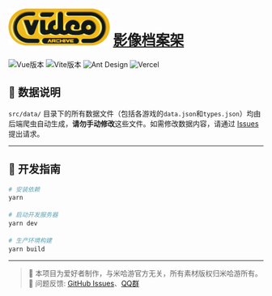 <h1>
   <a href="https://hoyo-video.trrw.tech/"><img src="src/assets/logos/logo.png" width="200"></a>
   <a href="https://hoyo-video.trrw.tech/">影像档案架</a>
</h1>


![Vue版本](https://img.shields.io/badge/Vue-3.5-blue)
![Vite版本](https://img.shields.io/badge/Vite-6.1-orange)
![Ant Design](https://img.shields.io/badge/Ant%20Design-4.2.6-blue?logo=ant-design)
![Vercel](https://img.shields.io/badge/Vercel-000000?logo=vercel&logoColor=white)

## 📂 数据说明

`src/data/` 目录下的所有数据文件（包括各游戏的`data.json`和`types.json`）均由后端爬虫自动生成，**请勿手动修改**这些文件。如需修改数据内容，请通过 [Issues](https://github.com/Trrrrw/hoyo_video/issues) 提出请求。

---

## 🚀 开发指南

```bash
# 安装依赖
yarn

# 启动开发服务器
yarn dev

# 生产环境构建
yarn build
```

---

> 📢 本项目为爱好者制作，与米哈游官方无关，所有素材版权归米哈游所有。  
> 🐛 问题反馈: [GitHub Issues](https://github.com/Trrrrw/hoyo_calendar/issues)、[QQ群](https://qm.qq.com/q/6l9M3S5YUU)  
